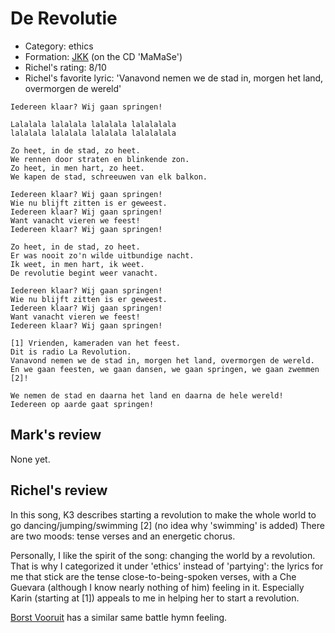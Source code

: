 # De Revolutie

 * Category: ethics
 * Formation: [JKK](Jkk.md) (on the CD 'MaMaSe')
 * Richel's rating: 8/10
 * Richel's favorite lyric: 'Vanavond nemen we de stad in, morgen het land, overmorgen de wereld'

```
Iedereen klaar? Wij gaan springen!

Lalalala lalalala lalalala lalalalala
lalalala lalalala lalalala lalalalala

Zo heet, in de stad, zo heet.
We rennen door straten en blinkende zon.
Zo heet, in men hart, zo heet.
We kapen de stad, schreeuwen van elk balkon.

Iedereen klaar? Wij gaan springen!
Wie nu blijft zitten is er geweest.
Iedereen klaar? Wij gaan springen!
Want vanacht vieren we feest!
Iedereen klaar? Wij gaan springen!

Zo heet, in de stad, zo heet.
Er was nooit zo'n wilde uitbundige nacht.
Ik weet, in men hart, ik weet.
De revolutie begint weer vanacht.

Iedereen klaar? Wij gaan springen!
Wie nu blijft zitten is er geweest.
Iedereen klaar? Wij gaan springen!
Want vanacht vieren we feest!
Iedereen klaar? Wij gaan springen!

[1] Vrienden, kameraden van het feest.
Dit is radio La Revolution.
Vanavond nemen we de stad in, morgen het land, overmorgen de wereld.
En we gaan feesten, we gaan dansen, we gaan springen, we gaan zwemmen [2]!

We nemen de stad en daarna het land en daarna de hele wereld!
Iedereen op aarde gaat springen!
```

## Mark's review

None yet.

## Richel's review

In this song, K3 describes starting a revolution to make the whole world
to go dancing/jumping/swimming [2] (no idea why 'swimming' is added)
There are two moods: tense verses and an energetic chorus.

Personally, I like the spirit of the song: changing the world by a
revolution. That is why I categorized it under 'ethics' instead of
'partying': the lyrics for me that stick are the tense
close-to-being-spoken verses, with a Che Guevara (although I know nearly
nothing of him) feeling in it. Especially Karin (starting at [1])
appeals to me in helping her to start a revolution.

[Borst Vooruit](BorstVooruit.md) has a similar same battle hymn feeling. 
